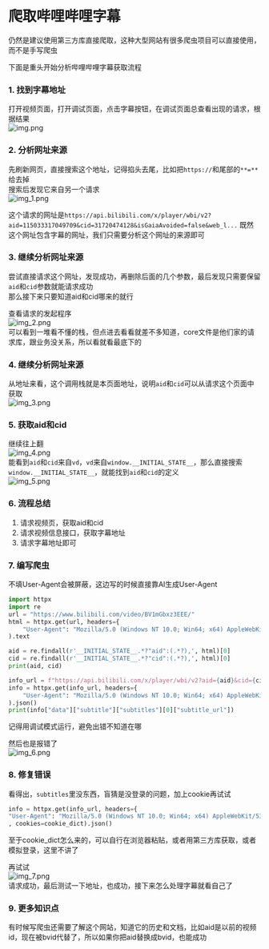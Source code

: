 # 爬取哔哩哔哩字幕
仍然是建议使用第三方库直接爬取，这种大型网站有很多爬虫项目可以直接使用，而不是手写爬虫

下面是重头开始分析哔哩哔哩字幕获取流程

### 1. 找到字幕地址
打开视频页面，打开调试页面，点击字幕按钮，在调试页面总查看出现的请求，根据结果  
![img.png](爬取哔哩哔哩字幕_imgs/img.png)  

### 2. 分析网址来源
先刷新网页，直接搜索这个地址，记得掐头去尾，比如把`https://`和尾部的`**=**`给去掉  
搜索后发现它来自另一个请求  
![img_1.png](爬取哔哩哔哩字幕_imgs/img_1.png)  

这个请求的网址是`https://api.bilibili.com/x/player/wbi/v2?aid=115033317049709&cid=31720474128&isGaiaAvoided=false&web_l...`
既然这个网址包含字幕的网址，我们只需要分析这个网址的来源即可

### 3. 继续分析网址来源
尝试直接请求这个网址，发现成功，再删除后面的几个参数，最后发现只需要保留`aid`和`cid`参数就能请求成功  
那么接下来只要知道aid和cid哪来的就行

查看请求的发起程序  
![img_2.png](爬取哔哩哔哩字幕_imgs/img_2.png)    
可以看到一堆看不懂的栈，但点进去看看就差不多知道，core文件是他们家的请求库，跟业务没关系，所以看就看最底下的

### 4. 继续分析网址来源
从地址来看，这个调用栈就是本页面地址，说明`aid`和`cid`可以从请求这个页面中获取  
![img_3.png](爬取哔哩哔哩字幕_imgs/img_3.png)  


### 5. 获取aid和cid
继续往上翻  
![img_4.png](爬取哔哩哔哩字幕_imgs/img_4.png)  
能看到`aid`和`cid`来自`vd`，`vd`来自`window.__INITIAL_STATE__`，那么直接搜索`window.__INITIAL_STATE__`，就能找到`aid`和`cid`的定义  
![img_5.png](爬取哔哩哔哩字幕_imgs/img_5.png)  


### 6. 流程总结
1. 请求视频页，获取aid和cid
2. 请求视频信息接口，获取字幕地址
3. 请求字幕地址即可


### 7. 编写爬虫
不填User-Agent会被屏蔽，这边写的时候直接靠AI生成User-Agent
```python
import httpx
import re
url = "https://www.bilibili.com/video/BV1mGbxz3EEE/"
html = httpx.get(url, headers={
    "User-Agent": "Mozilla/5.0 (Windows NT 10.0; Win64; x64) AppleWebKit/537.36 (KHTML, like Gecko) Chrome/89.0.4389.90 Safari/537.36 Edg/89.0.774.54"}
).text

aid = re.findall(r'__INITIAL_STATE__.*?"aid":(.*?),', html)[0]
cid = re.findall(r'__INITIAL_STATE__.*?"cid":(.*?),', html)[0]
print(aid, cid)

info_url = f"https://api.bilibili.com/x/player/wbi/v2?aid={aid}&cid={cid}"
info = httpx.get(info_url, headers={
    "User-Agent": "Mozilla/5.0 (Windows NT 10.0; Win64; x64) AppleWebKit/537.36 (KHTML, like Gecko) Chrome/89.0.4389.90 Safari/537.36 Edg/89.0.774.54"}
).json()
print(info["data"]["subtitle"]["subtitles"][0]["subtitle_url"])
```
记得用调试模式运行，避免出错不知道在哪

然后也是报错了  
![img_6.png](爬取哔哩哔哩字幕_imgs/img_6.png)  


### 8. 修复错误
看得出，`subtitles`里没东西，盲猜是没登录的问题，加上cookie再试试  
```python
info = httpx.get(info_url, headers={
"User-Agent": "Mozilla/5.0 (Windows NT 10.0; Win64; x64) AppleWebKit/537.36 (KHTML, like Gecko) Chrome/89.0.4389.90 Safari/537.36 Edg/89.0.774.54"}
, cookies=cookie_dict).json()
```
至于cookie_dict怎么来的，可以自行在浏览器粘贴，或者用第三方库获取，或者模拟登录，这里不讲了

再试试  
![img_7.png](爬取哔哩哔哩字幕_imgs/img_7.png)  
请求成功，最后测试一下地址，也成功，接下来怎么处理字幕就看自己了


### 9. 更多知识点
有时候写爬虫还需要了解这个网站，知道它的历史和文档，比如aid是以前的视频id，现在被bvid代替了，所以如果你把aid替换成bvid，也能成功